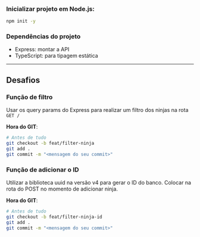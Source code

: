 ### Inicializar projeto em Node.js:

```bash
npm init -y
```

### Dependências do projeto

- Express: montar a API
- TypeScript: para tipagem estática

---

## Desafios

### Função de filtro

Usar os query params do Express para realizar um filtro dos ninjas na rota `GET /`

**Hora do GIT**:

```bash
# Antes de tudo
git checkout -b feat/filter-ninja
git add .
git commit -m "<mensagem do seu commit>"
```

### Função de adicionar o ID

Utilizar a biblioteca uuid na versão v4 para gerar o ID do banco. Colocar na rota do POST no momento de adicionar ninja.

**Hora do GIT**:

```bash
# Antes de tudo
git checkout -b feat/filter-ninja-id
git add .
git commit -m "<mensagem do seu commit>"
```
